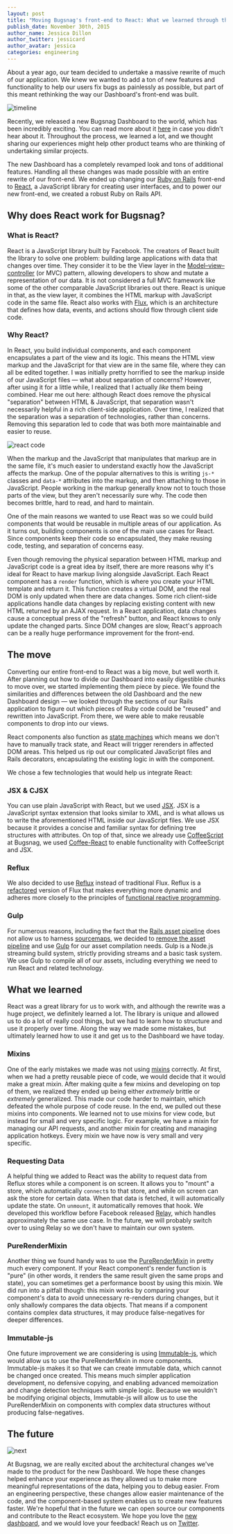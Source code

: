 ```yaml
---
layout: post
title: "Moving Bugsnag's front-end to React: What we learned through the largest rewrite of our application"
publish_date: November 30th, 2015
author_name: Jessica Dillon
author_twitter: jessicard
author_avatar: jessica
categories: engineering
---
```


About a year ago, our team decided to undertake a massive rewrite of much of our application. We knew we wanted to add a ton of new features and functionality to help our users fix bugs as painlessly as possible, but part of this meant rethinking the way our Dashboard's front-end was built.

![timeline](/img/posts/data-analysis-tools.png)

Recently, we released a new Bugsnag Dashboard to the world, which has been incredibly exciting. You can read more about it [here](/all-new-bugsnag-launch) in case you didn't hear about it. Throughout the process, we learned a lot, and we thought sharing our experiences might help other product teams who are thinking of undertaking similar projects.

The new Dashboard has a completely revamped look and tons of additional features. Handling all these changes was made possible with an entire rewrite of our front-end. We ended up changing our [Ruby on Rails](http://rubyonrails.org/) front-end to [React](https://facebook.github.io/react/), a JavaScript library for creating user interfaces, and to power our new front-end, we created a robust Ruby on Rails API.


## Why does React work for Bugsnag?

### What is React?

React is a JavaScript library built by Facebook. The creators of React built the library to solve one problem: building large applications with data that changes over time. They consider it to be the View layer in the [Model–view–controller](https://en.wikipedia.org/wiki/Model%E2%80%93view%E2%80%93controller) (or MVC) pattern, allowing developers to show and mutate a representation of our data. It is not considered a full MVC framework like some of the other comparable JavaScript libraries out there. React is unique in that, as the view layer, it combines the HTML markup with JavaScript code in the same file. React also works with [Flux](https://facebook.github.io/flux/), which is an architecture that defines how data, events, and actions should flow through client side code.

### Why React?

In React, you build individual components, and each component encapsulates a part of the view and its logic. This means the HTML view markup and the JavaScript for that view are in the same file, where they can all be edited together. I was initially pretty horrified to see the markup inside of our JavaScript files — what about separation of concerns? However, after using it for a little while, I realized that I actually *like* them being combined. Hear me out here: although React does remove the physical "separation" between HTML & JavaScript, that separation wasn't necessarily helpful in a rich client-side application. Over time, I realized that the separation was a separation of technologies, rather than concerns. Removing this separation led to code that was both more maintainable and easier to reuse.

![react code](/img/posts/react-code.png)

When the markup and the JavaScript that manipulates that markup are in the same file, it's much easier to understand exactly how the JavaScript affects the markup. One of the popular alternatives to this is writing `js-*` classes and `data-*` attributes into the markup, and then attaching to those in JavaScript. People working in the markup generally know not to touch those parts of the view, but they aren't necessarily sure why. The code then becomes brittle, hard to read, and hard to maintain.

One of the main reasons we wanted to use React was so we could build components that would be reusable in multiple areas of our application. As it turns out, building components is one of the main use cases for React. Since components keep their code so encapsulated, they make reusing code, testing, and separation of concerns easy.

Even though removing the physical separation between HTML markup and JavaScript code is a great idea by itself, there are more reasons why it's ideal for React to have markup living alongside JavaScript. Each React component has a `render` function, which is where you create your HTML template and return it. This function creates a virtual DOM, and the real DOM is only updated when there are data changes. Some rich client-side applications handle data changes by replacing existing content with new HTML returned by an AJAX request. In a React application, data changes cause a conceptual press of the "refresh" button, and React knows to only update the changed parts. Since DOM changes are slow, React's approach can be a really huge performance improvement for the front-end.

## The move

Converting our entire front-end to React was a big move, but well worth it. After planning out how to divide our Dashboard into easily digestible chunks to move over, we started implementing them piece by piece. We found the similarities and differences between the old Dashboard and the new Dashboard design — we looked through the sections of our Rails application to figure out which pieces of Ruby code could be "reused" and rewritten into JavaScript. From there, we were able to make reusable components to drop into our views.

React components also function as [state machines](http://facebook.github.io/react/docs/interactivity-and-dynamic-uis.html#components-are-just-state-machines) which means we don't have to manually track state, and React will trigger rerenders in affected DOM areas. This helped us rip out our complicated JavaScript files and Rails decorators, encapsulating the existing logic in with the component.

We chose a few technologies that would help us integrate React:

### JSX & CJSX

You can use plain JavaScript with React, but we used [JSX](https://facebook.github.io/react/docs/jsx-in-depth.html). JSX is a JavaScript syntax extension that looks similar to XML, and is what allows us to write the aforementioned HTML inside our JavaScript files. We use JSX because it provides a concise and familiar syntax for defining tree structures with attributes. On top of that, since we already use [CoffeeScript](http://coffeescript.org/) at Bugsnag, we used [Coffee-React](https://github.com/jsdf/coffee-react) to enable functionality with CoffeeScript and JSX.

### Reflux

We also decided to use [Reflux](https://github.com/reflux/refluxjs) instead of traditional Flux. Reflux is a [refactored](https://github.com/reflux/refluxjs#differences-with-flux) version of Flux that makes everything more dynamic and adheres more closely to the principles of [functional reactive programming](https://en.wikipedia.org/wiki/Functional_reactive_programming).

### Gulp

For numerous reasons, including the fact that the [Rails asset pipeline](http://guides.rubyonrails.org/asset_pipeline.html) does not allow us to harness [sourcemaps](http://www.html5rocks.com/en/tutorials/developertools/sourcemaps/), we decided to [remove the asset pipeline](/replacing-the-rails-asset-pipeline-with-gulp) and use [Gulp](http://gulpjs.com/) for our asset compilation needs. Gulp is a Node.js streaming build system, strictly providing streams and a basic task system. We use Gulp to compile all of our assets, including everything we need to run React and related technology.


## What we learned

React was a great library for us to work with, and although the rewrite was a huge project, we definitely learned a lot. The library is unique and allowed us to do a lot of really cool things, but we had to learn how to structure and use it properly over time. Along the way we made some mistakes, but ultimately learned how to use it and get us to the Dashboard we have today.


### Mixins

One of the early mistakes we made was not using [mixins](https://facebook.github.io/react/docs/reusable-components.html#mixins) correctly. At first, when we had a pretty reusable piece of code, we would decide that it would make a great mixin. After making quite a few mixins and developing on top of them, we realized they ended up being either *extremely* brittle or *extremely* generalized. This made our code harder to maintain, which defeated the whole purpose of code reuse. In the end, we pulled out these mixins into components. We learned not to use mixins for view code, but instead for small and very specific logic. For example, we have a mixin for managing our API requests, and another mixin for creating and managing application hotkeys. Every mixin we have now is very small and very specific.

### Requesting Data

A helpful thing we added to React was the ability to request data from Reflux stores while a component is on screen. It allows you to "mount" a store, which automatically `connect`s to that store, and while on screen can ask the store for certain data. When that data is fetched, it will automatically update the state. On `unmount`, it automatically removes that hook. We developed this workflow before Facebook released [Relay](https://facebook.github.io/relay/), which handles approximately the same use case. In the future, we will probably switch over to using Relay so we don't have to maintain our own system.

### PureRenderMixin

Another thing we found handy was to use the [PureRenderMixin](https://facebook.github.io/react/docs/pure-render-mixin.html) in pretty much every component. If your React component's render function is "pure" (in other words, it renders the same result given the same props and state), you can sometimes get a performance boost by using this mixin. We did run into a pitfall though: this mixin works by comparing your component's data to avoid unnecessary re-renders during changes, but it only shallowly compares the data objects. That means if a component contains complex data structures, it may produce false-negatives for deeper differences.


### Immutable-js

One future improvement we are considering is using [Immutable-js](https://github.com/facebook/immutable-js), which would allow us to use the PureRenderMixin in more components. Immutable-js makes it so that we can create immutable data, which cannot be changed once created. This means much simpler application development, no defensive copying, and enabling advanced memoization and change detection techniques with simple logic. Because we wouldn't be modifying original objects, Immutable-js will allow us to use the PureRenderMixin on components with complex data structures without producing false-negatives.


## The future

![next](/img/posts/next.png)

At Bugsnag, we are really excited about the architectural changes we've made to the product for the new Dashboard. We hope these changes helped enhance your experience as they allowed us to make more meaningful representations of the data, helping you to debug easier. From an engineering perspective, these changes allow easier maintenance of the code, and the component-based system enables us to create new features faster. We're hopeful that in the future we can open source our components and contribute to the React ecosystem. We hope you love the [new dashboard](https://app.bugsnag.com/user/sign_in), and we would love your feedback! Reach us on [Twitter](https://twitter.com/bugsnag).
